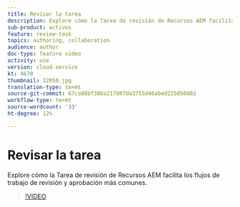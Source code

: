 ```yaml
---
title: Revisar la tarea
description: Explore cómo la Tarea de revisión de Recursos AEM facilita los flujos de trabajo de revisión y aprobación más comunes.
sub-product: activos
feature: review-task
topics: authoring, collaboration
audience: author
doc-type: feature video
activity: use
version: cloud-service
kt: 4670
thumbnail: 32050.jpg
translation-type: tm+mt
source-git-commit: 67ca08bf386a217807da3755d46abed225050d02
workflow-type: tm+mt
source-wordcount: '33'
ht-degree: 12%

---
```



# Revisar la tarea

Explore cómo la Tarea de revisión de Recursos AEM facilita los flujos de trabajo de revisión y aprobación más comunes.

>[!VIDEO](https://video.tv.adobe.com/v/32050/?quality=12&learn=on&hidetitle=true)